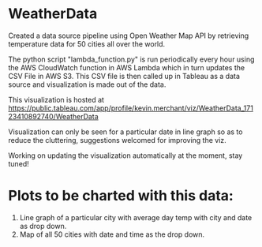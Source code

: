 # WeatherData
Created a data source pipeline using Open Weather Map API by retrieving temperature data for 50 cities all over the world. 

The python script "lambda_function.py" is run periodically every hour using the AWS CloudWatch function in AWS Lambda which in turn updates the CSV File in AWS S3. This CSV file is then called up in Tableau as a data source and visualization is made out of the data.

This visualization is hosted at https://public.tableau.com/app/profile/kevin.merchant/viz/WeatherData_17123410892740/WeatherData

Visualization can only be seen for a particular date in line graph so as to reduce the cluttering, suggestions welcomed for improving the viz.

Working on updating the visualization automatically at the moment, stay tuned!


# Plots to be charted with this data:
1. Line graph of a particular city with average day temp with city and date as drop down.
2. Map of all 50 cities with date and time as the drop down.
